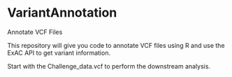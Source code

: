 # VariantAnnotation
Annotate VCF Files

This repository will give you code to annotate VCF files using R and use the ExAC API to get variant information.

Start with the Challenge_data.vcf to perform the downstream analysis.
